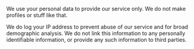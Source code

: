 We use your personal data to provide our service only. We do not make profiles or stuff like that.

We do log your IP address to prevent abuse of our service and for broad demographic analysis. We do not link this information to any personally identifiable information, or provide any such information to third parties.
